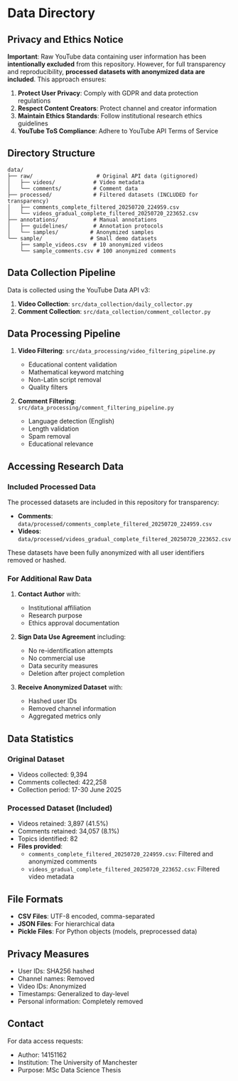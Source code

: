 # Data Directory

## Privacy and Ethics Notice

**Important**: Raw YouTube data containing user information has been **intentionally excluded** from this repository. However, for full transparency and reproducibility, **processed datasets with anonymized data are included**. This approach ensures:

1. **Protect User Privacy**: Comply with GDPR and data protection regulations
2. **Respect Content Creators**: Protect channel and creator information
3. **Maintain Ethics Standards**: Follow institutional research ethics guidelines
4. **YouTube ToS Compliance**: Adhere to YouTube API Terms of Service

## Directory Structure

```
data/
├── raw/                    # Original API data (gitignored)
│   ├── videos/            # Video metadata
│   └── comments/          # Comment data
├── processed/             # Filtered datasets (INCLUDED for transparency)
│   ├── comments_complete_filtered_20250720_224959.csv
│   └── videos_gradual_complete_filtered_20250720_223652.csv
├── annotations/           # Manual annotations
│   ├── guidelines/        # Annotation protocols
│   └── samples/          # Anonymized samples
└── sample/               # Small demo datasets
    ├── sample_videos.csv  # 10 anonymized videos
    └── sample_comments.csv # 100 anonymized comments
```

## Data Collection Pipeline

Data is collected using the YouTube Data API v3:

1. **Video Collection**: `src/data_collection/daily_collector.py`
2. **Comment Collection**: `src/data_collection/comment_collector.py`

## Data Processing Pipeline

1. **Video Filtering**: `src/data_processing/video_filtering_pipeline.py`

   - Educational content validation
   - Mathematical keyword matching
   - Non-Latin script removal
   - Quality filters

2. **Comment Filtering**: `src/data_processing/comment_filtering_pipeline.py`
   - Language detection (English)
   - Length validation
   - Spam removal
   - Educational relevance

## Accessing Research Data

### Included Processed Data

The processed datasets are included in this repository for transparency:

- **Comments**: `data/processed/comments_complete_filtered_20250720_224959.csv`
- **Videos**: `data/processed/videos_gradual_complete_filtered_20250720_223652.csv`

These datasets have been fully anonymized with all user identifiers removed or hashed.

### For Additional Raw Data

1. **Contact Author** with:

   - Institutional affiliation
   - Research purpose
   - Ethics approval documentation

2. **Sign Data Use Agreement** including:

   - No re-identification attempts
   - No commercial use
   - Data security measures
   - Deletion after project completion

3. **Receive Anonymized Dataset** with:
   - Hashed user IDs
   - Removed channel information
   - Aggregated metrics only

## Data Statistics

### Original Dataset

- Videos collected: 9,394
- Comments collected: 422,258
- Collection period: 17-30 June 2025

### Processed Dataset (Included)

- Videos retained: 3,897 (41.5%)
- Comments retained: 34,057 (8.1%)
- Topics identified: 82
- **Files provided**:
  - `comments_complete_filtered_20250720_224959.csv`: Filtered and anonymized comments
  - `videos_gradual_complete_filtered_20250720_223652.csv`: Filtered video metadata

## File Formats

- **CSV Files**: UTF-8 encoded, comma-separated
- **JSON Files**: For hierarchical data
- **Pickle Files**: For Python objects (models, preprocessed data)

## Privacy Measures

- User IDs: SHA256 hashed
- Channel names: Removed
- Video IDs: Anonymized
- Timestamps: Generalized to day-level
- Personal information: Completely removed

## Contact

For data access requests:

- Author: 14151162
- Institution: The University of Manchester
- Purpose: MSc Data Science Thesis
